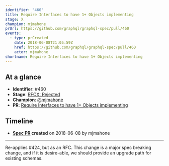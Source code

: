 ```yaml
---
identifier: "460"
title: Require Interfaces to have 1+ Objects implementing
stage: X
champion: mjmahone
prUrl: https://github.com/graphql/graphql-spec/pull/460
events:
  - type: prCreated
    date: 2018-06-08T21:05:59Z
    href: https://github.com/graphql/graphql-spec/pull/460
    actor: mjmahone
shortname: Require Interfaces to have 1+ Objects implementing
---
```


## At a glance

- **Identifier**: #460
- **Stage**: [RFCX: Rejected](https://github.com/graphql/graphql-spec/blob/main/CONTRIBUTING.md#stage-x-rejected)
- **Champion**: [@mjmahone](https://github.com/mjmahone)
- **PR**: [Require Interfaces to have 1+ Objects implementing](https://github.com/graphql/graphql-spec/pull/460)

<!-- BEGIN_CUSTOM_TEXT -->



<!-- END_CUSTOM_TEXT -->

## Timeline

- **[Spec PR](https://github.com/graphql/graphql-spec/pull/460) created** on 2018-06-08 by mjmahone

<!-- VERBATIM -->

---

Re-applies #424, but as an RFC. This change is a major spec breaking change, and if it is desire-able, we should provide an upgrade path for existing schemas.
